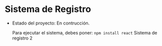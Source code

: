 <h1>Sistema de Registro</h1>

- Estado del proyecto: En contrucción.

  Para ejecutar el sistema, debes poner:
  ```npm install react```
Sistema de registro 2
